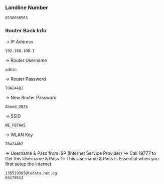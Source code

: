
### Landline Number

```
0238036563
```

### Router Back Info

→ IP Address
```
192.168.100.1
```

→ Router Username
```
admin
```

→ Router Password
```
70A244B2
```

→ New Router Password
```
Ahmed_2025
```

→ SSID
```
WE_FB7AA5
```

→ WLAN Key
```
70a244b2
```

→ Username & Pass from ISP (Internet Service Provider)
	↪ Call 19777 to Get this Username & Pass
	↪ This Username & Pass is Essential when you first setup the internet

```
135519385@tedata.net.eg
65179513
```

